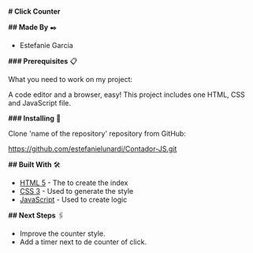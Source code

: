 **# Click Counter**

**## Made By** ✒️
- Estefanie Garcia

**### Prerequisites** 📋

What you need to work on my project:

A code editor and a browser, easy! This project includes one HTML, CSS and JavaScript file.

**### Installing** 🔧

Clone 'name of the repository' repository from GitHub:

https://github.com/estefanielunardi/Contador-JS.git

**## Built With** 🛠️

- [HTML 5](https://developer.mozilla.org/en-US/docs/Web/Guide/HTML/HTML5) - The to create the index
- [CSS 3](https://developer.mozilla.org/en-US/docs/Web/CSS) - Used to generate the style
- [JavaScript](https://developer.mozilla.org/en-US/docs/Web/JavaScript) - Used to create logic

**## Next Steps** 🖇️
- Improve the counter style.
- Add a timer next to de counter of click.
